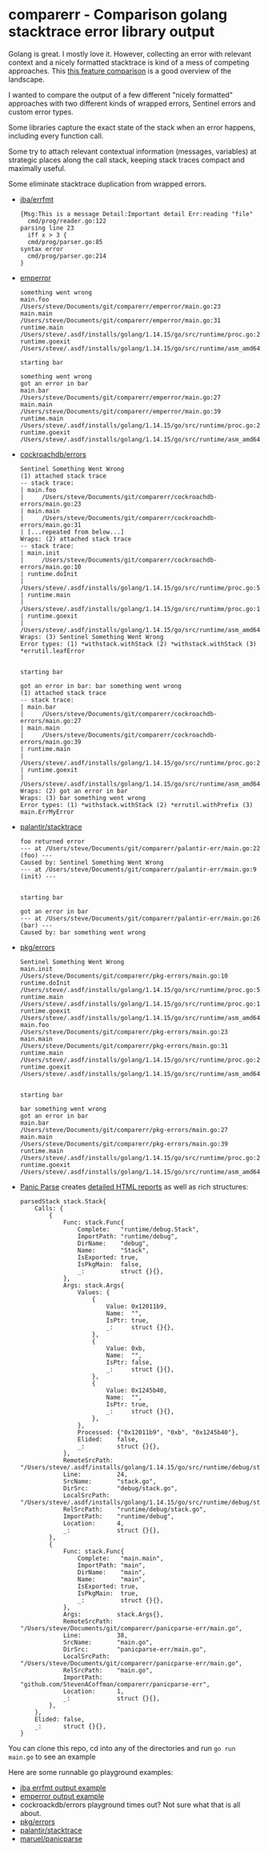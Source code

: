 # comparerr - Comparison golang stacktrace error library output

Golang is great. I mostly love it. However, collecting an error with relevant context and
a nicely formatted stacktrace is kind of a mess of competing approaches. 
This [this feature comparison](https://github.com/cockroachdb/errors#features) is a good overview of the landscape.

I wanted to compare the output of a few different "nicely formatted" approaches with two different kinds of wrapped
errors, Sentinel errors and custom error types.

Some libraries capture the exact state of the stack when an error happens, including every function call. 

Some try to attach relevant contextual information (messages, variables) at strategic places along the call stack,
keeping stack traces compact and maximally useful.

Some eliminate stacktrace duplication from wrapped errors.

+ [jba/errfmt](https://github.com/jba/errfmt)
  ```
  {Msg:This is a message Detail:Important detail Err:reading "file"
  	cmd/prog/reader.go:122
  parsing line 23
  	iff x > 3 {
  	cmd/prog/parser.go:85
  syntax error
  	cmd/prog/parser.go:214
  }
  ```
+ [emperror](https://github.com/emperror/emperror)
  ```
  something went wrong
  main.foo
  /Users/steve/Documents/git/comparerr/emperror/main.go:23
  main.main
  /Users/steve/Documents/git/comparerr/emperror/main.go:31
  runtime.main
  /Users/steve/.asdf/installs/golang/1.14.15/go/src/runtime/proc.go:203
  runtime.goexit
  /Users/steve/.asdf/installs/golang/1.14.15/go/src/runtime/asm_amd64.s:1373
  
  starting bar
  
  something went wrong
  got an error in bar
  main.bar
  /Users/steve/Documents/git/comparerr/emperror/main.go:27
  main.main
  /Users/steve/Documents/git/comparerr/emperror/main.go:39
  runtime.main
  /Users/steve/.asdf/installs/golang/1.14.15/go/src/runtime/proc.go:203
  runtime.goexit
  /Users/steve/.asdf/installs/golang/1.14.15/go/src/runtime/asm_amd64.s:1373 
  ```
+ [cockroachdb/errors](https://github.com/cockroachdb/errors)
  ```
  Sentinel Something Went Wrong
  (1) attached stack trace
  -- stack trace:
  | main.foo
  | 	/Users/steve/Documents/git/comparerr/cockroachdb-errors/main.go:23
  | main.main
  | 	/Users/steve/Documents/git/comparerr/cockroachdb-errors/main.go:31
  | [...repeated from below...]
  Wraps: (2) attached stack trace
  -- stack trace:
  | main.init
  | 	/Users/steve/Documents/git/comparerr/cockroachdb-errors/main.go:10
  | runtime.doInit
  | 	/Users/steve/.asdf/installs/golang/1.14.15/go/src/runtime/proc.go:5480
  | runtime.main
  | 	/Users/steve/.asdf/installs/golang/1.14.15/go/src/runtime/proc.go:190
  | runtime.goexit
  | 	/Users/steve/.asdf/installs/golang/1.14.15/go/src/runtime/asm_amd64.s:1373
  Wraps: (3) Sentinel Something Went Wrong
  Error types: (1) *withstack.withStack (2) *withstack.withStack (3) *errutil.leafError
  
  
  starting bar
  
  got an error in bar: bar something went wrong
  (1) attached stack trace
  -- stack trace:
  | main.bar
  | 	/Users/steve/Documents/git/comparerr/cockroachdb-errors/main.go:27
  | main.main
  | 	/Users/steve/Documents/git/comparerr/cockroachdb-errors/main.go:39
  | runtime.main
  | 	/Users/steve/.asdf/installs/golang/1.14.15/go/src/runtime/proc.go:203
  | runtime.goexit
  | 	/Users/steve/.asdf/installs/golang/1.14.15/go/src/runtime/asm_amd64.s:1373
  Wraps: (2) got an error in bar
  Wraps: (3) bar something went wrong
  Error types: (1) *withstack.withStack (2) *errutil.withPrefix (3) main.ErrMyError
  ```
+ [palantir/stacktrace](https://github.com/palantir/stacktrace)
  ```
  foo returned error
  --- at /Users/steve/Documents/git/comparerr/palantir-err/main.go:22 (foo) ---
  Caused by: Sentinel Something Went Wrong
  --- at /Users/steve/Documents/git/comparerr/palantir-err/main.go:9 (init) ---
  
  
  starting bar
  
  got an error in bar
  --- at /Users/steve/Documents/git/comparerr/palantir-err/main.go:26 (bar) ---
  Caused by: bar something went wrong
  ```
+ [pkg/errors](https://github.com/pkg/errors)
  ```
  Sentinel Something Went Wrong
  main.init
  /Users/steve/Documents/git/comparerr/pkg-errors/main.go:10
  runtime.doInit
  /Users/steve/.asdf/installs/golang/1.14.15/go/src/runtime/proc.go:5480
  runtime.main
  /Users/steve/.asdf/installs/golang/1.14.15/go/src/runtime/proc.go:190
  runtime.goexit
  /Users/steve/.asdf/installs/golang/1.14.15/go/src/runtime/asm_amd64.s:1373
  main.foo
  /Users/steve/Documents/git/comparerr/pkg-errors/main.go:23
  main.main
  /Users/steve/Documents/git/comparerr/pkg-errors/main.go:31
  runtime.main
  /Users/steve/.asdf/installs/golang/1.14.15/go/src/runtime/proc.go:203
  runtime.goexit
  /Users/steve/.asdf/installs/golang/1.14.15/go/src/runtime/asm_amd64.s:1373
  
  
  starting bar
  
  bar something went wrong
  got an error in bar
  main.bar
  /Users/steve/Documents/git/comparerr/pkg-errors/main.go:27
  main.main
  /Users/steve/Documents/git/comparerr/pkg-errors/main.go:39
  runtime.main
  /Users/steve/.asdf/installs/golang/1.14.15/go/src/runtime/proc.go:203
  runtime.goexit
  /Users/steve/.asdf/installs/golang/1.14.15/go/src/runtime/asm_amd64.s:1373
  ```
+ [Panic Parse](https://github.com/maruel/panicparse) creates [detailed HTML reports](./panicparse-err/output.html) as well as rich structures:
  ```
  parsedStack stack.Stack{
      Calls: {
          {
              Func: stack.Func{
                  Complete:   "runtime/debug.Stack",
                  ImportPath: "runtime/debug",
                  DirName:    "debug",
                  Name:       "Stack",
                  IsExported: true,
                  IsPkgMain:  false,
                  _:          struct {}{},
              },
              Args: stack.Args{
                  Values: {
                      {
                          Value: 0x12011b9,
                          Name:  "",
                          IsPtr: true,
                          _:     struct {}{},
                      },
                      {
                          Value: 0xb,
                          Name:  "",
                          IsPtr: false,
                          _:     struct {}{},
                      },
                      {
                          Value: 0x1245b40,
                          Name:  "",
                          IsPtr: true,
                          _:     struct {}{},
                      },
                  },
                  Processed: {"0x12011b9", "0xb", "0x1245b40"},
                  Elided:    false,
                  _:         struct {}{},
              },
              RemoteSrcPath: "/Users/steve/.asdf/installs/golang/1.14.15/go/src/runtime/debug/stack.go",
              Line:          24,
              SrcName:       "stack.go",
              DirSrc:        "debug/stack.go",
              LocalSrcPath:  "/Users/steve/.asdf/installs/golang/1.14.15/go/src/runtime/debug/stack.go",
              RelSrcPath:    "runtime/debug/stack.go",
              ImportPath:    "runtime/debug",
              Location:      4,
              _:             struct {}{},
          },
          {
              Func: stack.Func{
                  Complete:   "main.main",
                  ImportPath: "main",
                  DirName:    "main",
                  Name:       "main",
                  IsExported: true,
                  IsPkgMain:  true,
                  _:          struct {}{},
              },
              Args:          stack.Args{},
              RemoteSrcPath: "/Users/steve/Documents/git/comparerr/panicparse-err/main.go",
              Line:          38,
              SrcName:       "main.go",
              DirSrc:        "panicparse-err/main.go",
              LocalSrcPath:  "/Users/steve/Documents/git/comparerr/panicparse-err/main.go",
              RelSrcPath:    "main.go",
              ImportPath:    "github.com/StevenACoffman/comparerr/panicparse-err",
              Location:      1,
              _:             struct {}{},
          },
      },
      Elided: false,
      _:      struct {}{},
  }
  ```

You can clone this repo, cd into any of the directories and run `go run main.go` to see an example

Here are some runnable go playground examples:
+ [jba errfmt output example](https://play.golang.org/p/aYhdnfLSk8g)
+ [emperror output example](https://play.golang.org/p/OUrwpogR8_E)
+ cockroackdb/errors playground times out? Not sure what that is all about.
+ [pkg/errors](https://play.golang.org/p/TwKMNrVrqE8)
+ [palantir/stacktrace](https://play.golang.org/p/YCdTHCXEd0C)
+ [maruel/panicparse](https://play.golang.org/p/uM1236jx1-D)

